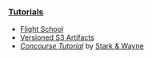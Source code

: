 ### [Tutorials](http://concourse.ci/tutorials.html)

* [Flight School](http://concourse.ci/flight-school.html)
* [Versioned S3 Artifacts](http://concourse.ci/versioned-s3-artifacts.html)
* *[Concourse Tutorial](https://github.com/starkandwayne/concourse-tutorial)* by [Stark & Wayne](https://starkandwayne.com/)
